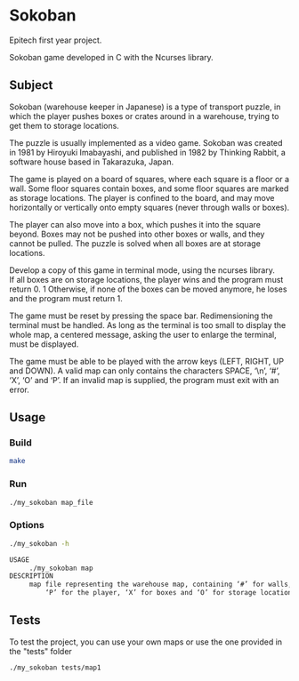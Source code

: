 
# Sokoban

Epitech first year project.

Sokoban game developed in C with the Ncurses library.

## Subject
Sokoban (warehouse keeper in Japanese) is a type of transport puzzle, in which
the player pushes boxes or crates around in a warehouse, trying to get them to
storage locations. 

The puzzle is usually implemented as a video game.
Sokoban was created in 1981 by Hiroyuki Imabayashi, and published in 1982 by
Thinking Rabbit, a software house based in Takarazuka, Japan.

The game is played on a board of squares, where each square is a floor or
a wall. Some floor squares contain boxes, and some floor squares are marked as
storage locations. The player is confined to the board, and may move
horizontally or vertically onto empty squares (never through walls or boxes).

The player can also move into a box, which pushes it into the square beyond.
Boxes may not be pushed into other boxes or walls, and they cannot be pulled.
The puzzle is solved when all boxes are at storage locations.

Develop a copy of this game in terminal mode, using the ncurses library. \
If all boxes are on storage locations, the player wins and the program must return 0.
1 Otherwise, if none of the boxes can be moved anymore, he loses and the program must return 1.

The game must be reset by pressing the space bar.
Redimensioning the terminal must be handled. As long as the terminal is too small to display the whole
map, a centered message, asking the user to enlarge the terminal, must be displayed.

The game must be able to be played with the arrow keys (LEFT, RIGHT, UP and DOWN).
A valid map can only contains the characters SPACE, ‘\n’, ‘#’, ‘X’, ‘O’ and ‘P’.
If an invalid map is supplied, the program must exit with an error.
## Usage

### Build
```sh
make
```

### Run
```sh
./my_sokoban map_file
```

### Options
```sh
./my_sokoban -h
```
```txt
USAGE
     ./my_sokoban map
DESCRIPTION
     map file representing the warehouse map, containing ‘#’ for walls,
         ‘P’ for the player, ‘X’ for boxes and ‘O’ for storage locations.%
```
## Tests
To test the project, you can use your own maps or use the one provided in the "tests" folder
```sh
./my_sokoban tests/map1
```